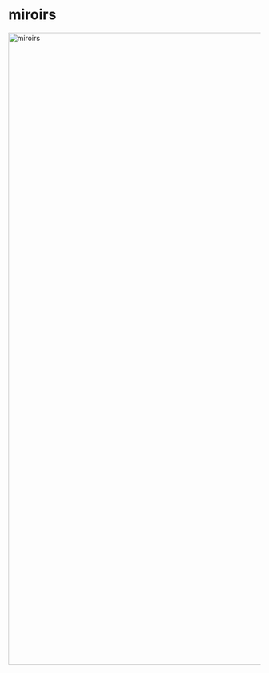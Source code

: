# miroirs
<img width="1261" alt="miroirs" src="https://user-images.githubusercontent.com/79283100/160235408-6d152987-e97a-4de8-b8ac-2e8a90c9ec04.png">

